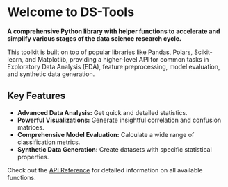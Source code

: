 # Welcome to DS-Tools

**A comprehensive Python library with helper functions to accelerate and simplify various stages of the data science research cycle.**

This toolkit is built on top of popular libraries like Pandas, Polars, Scikit-learn, and Matplotlib, providing a higher-level API for common tasks in Exploratory Data Analysis (EDA), feature preprocessing, model evaluation, and synthetic data generation.

## Key Features

-   **Advanced Data Analysis:** Get quick and detailed statistics.
-   **Powerful Visualizations:** Generate insightful correlation and confusion matrices.
-   **Comprehensive Model Evaluation:** Calculate a wide range of classification metrics.
-   **Synthetic Data Generation:** Create datasets with specific statistical properties.

Check out the [API Reference](api/index.md) for detailed information on all available functions.
